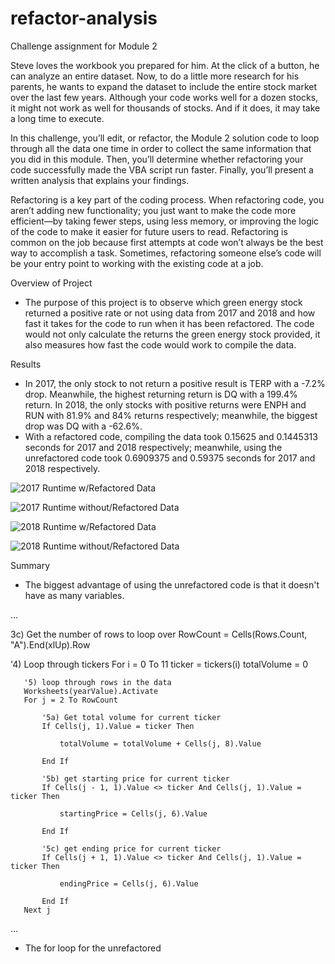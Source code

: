 # refactor-analysis
Challenge assignment for Module 2

Steve loves the workbook you prepared for him. At the click of a button, he can analyze an entire dataset. Now, to do a little more research for his parents, he wants to expand the dataset to include the entire stock market over the last few years. Although your code works well for a dozen stocks, it might not work as well for thousands of stocks. And if it does, it may take a long time to execute.

In this challenge, you’ll edit, or refactor, the Module 2 solution code to loop through all the data one time in order to collect the same information that you did in this module. Then, you’ll determine whether refactoring your code successfully made the VBA script run faster. Finally, you’ll present a written analysis that explains your findings.

Refactoring is a key part of the coding process. When refactoring code, you aren’t adding new functionality; you just want to make the code more efficient—by taking fewer steps, using less memory, or improving the logic of the code to make it easier for future users to read. Refactoring is common on the job because first attempts at code won’t always be the best way to accomplish a task. Sometimes, refactoring someone else’s code will be your entry point to working with the existing code at a job.

Overview of Project
* The purpose of this project is to observe which green energy stock returned a positive rate or not using data from 2017 and 2018 and how fast it takes for the code to run when it has been refactored. The code would not only calculate the returns the green energy stock provided, it also measures how fast the code would work to compile the data. 

Results
* In 2017, the only stock to not return a positive result is TERP with a -7.2% drop. Meanwhile, the highest returning return is DQ with a 199.4% return. In 2018, the only stocks with positive returns were ENPH and RUN with 81.9% and 84% returns respectively; meanwhile, the biggest drop was DQ with a -62.6%.
* With a refactored code, compiling the data took 0.15625 and 0.1445313 seconds for 2017 and 2018 respectively; meanwhile, using the unrefactored code took 0.6909375 and 0.59375 seconds for 2017 and 2018 respectively.    

![2017 Runtime w/Refactored Data](https://github.com/Itgotworse26/refactor-analysis/blob/main/resources/VBA_Challenge_2017.png)

![2017 Runtime without/Refactored Data](https://github.com/Itgotworse26/refactor-analysis/blob/main/resources/VBA_Challenge_2017_No-Refactor.png)

![2018 Runtime w/Refactored Data](https://github.com/Itgotworse26/refactor-analysis/blob/main/resources/VBA_Challenge_2018.png)

![2018 Runtime without/Refactored Data](https://github.com/Itgotworse26/refactor-analysis/blob/main/resources/VBA_Challenge_2018_No-Refactor.png)


Summary
* The biggest advantage of using the unrefactored code is that it doesn't have as many variables. 

...

3c) Get the number of rows to loop over
   RowCount = Cells(Rows.Count, "A").End(xlUp).Row

   '4) Loop through tickers
   For i = 0 To 11
       ticker = tickers(i)
       totalVolume = 0
       
       '5) loop through rows in the data
       Worksheets(yearValue).Activate
       For j = 2 To RowCount
       
           '5a) Get total volume for current ticker
           If Cells(j, 1).Value = ticker Then

               totalVolume = totalVolume + Cells(j, 8).Value

           End If
           
           '5b) get starting price for current ticker
           If Cells(j - 1, 1).Value <> ticker And Cells(j, 1).Value = ticker Then

               startingPrice = Cells(j, 6).Value

           End If

           '5c) get ending price for current ticker
           If Cells(j + 1, 1).Value <> ticker And Cells(j, 1).Value = ticker Then

               endingPrice = Cells(j, 6).Value

           End If
       Next j

...

* The for loop for the unrefactored